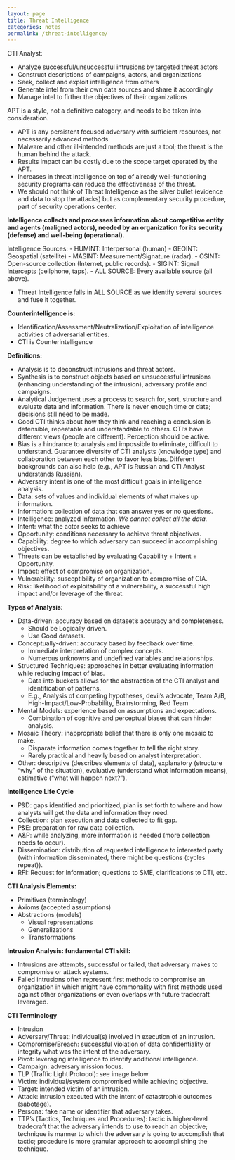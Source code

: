 ```yaml
---
layout: page
title: Threat Intelligence
categories: notes
permalink: /threat-intelligence/
---
```


CTI Analyst:
- Analyze successful/unsuccessful intrusions by targeted threat actors
- Construct descriptions of campaigns, actors, and organizations
- Seek, collect and exploit intelligence from others
- Generate intel from their own data sources and share it accordingly
- Manage intel to firther the objectives of their organizations

APT is a style, not a definitive category, and needs to be taken into consideration.
- APT is any persistent focused adversary with sufficient resources, not necessarily advanced methods.
- Malware and other ill-intended methods are just a tool; the threat is the human behind the attack.
- Results impact can be costly due to the scope target operated by the APT.
- Increases in threat intelligence on top of already well-functioning security programs can reduce the effectiveness of the threat.
- We should not think of Threat Intelligence as the silver bullet (evidence and data to stop the attacks) but as complementary security procedure, part of security operations center.


**Intelligence collects and processes information about competitive entity and agents (maligned actors), needed by an organization for its security (defense) and well-being (operational).**

Intelligence Sources:
	- HUMINT: Interpersonal (human)
	- GEOINT: Geospatial (satellite)
	- MASINT: Measurement/Signature (radar).
	- OSINT: Open-source collection (Internet, public records).
	- SIGINT: Signal Intercepts (cellphone, taps).
	- ALL SOURCE: Every available source (all above).
- Threat Intelligence falls in ALL SOURCE as we identify several sources and fuse it together.


**Counterintelligence is:**
-	Identification/Assessment/Neutralization/Exploitation of intelligence activities of adversarial entities.
-	CTI is Counterintelligence

**Definitions:**
-	Analysis is to deconstruct intrusions and threat actors.
-	Synthesis is to construct objects based on unsuccessful intrusions (enhancing understanding of the intrusion), adversary profile and campaigns.
-	Analytical Judgement uses a process to search for, sort, structure and evaluate data and information. There is never enough time or data; decisions still need to be made.
-	Good CTI thinks about how they think and reaching a conclusion is defensible, repeatable and understandable to others. CTI’s have different views (people are different). Perception should be active.
-	Bias is a hindrance to analysis and impossible to eliminate, difficult to understand. Guarantee diversity of CTI analysts (knowledge type) and collaboration between each other to favor less bias. Different backgrounds can also help (e.g., APT is Russian and CTI Analyst understands Russian).
-	Adversary intent is one of the most difficult goals in intelligence analysis.
-	Data: sets of values and individual elements of what makes up information. 
-	Information: collection of data that can answer yes or no questions.
- Intelligence: analyzed information. _We cannot collect all the data._
- Intent: what the actor seeks to achieve
- Opportunity: conditions necessary to achieve threat objectives.
- Capability: degree to which adversary can succeed in accomplishing objectives.
- Threats can be established by evaluating Capability + Intent + Opportunity.
- Impact: effect of compromise on organization.
- Vulnerability: susceptibility of organization to compromise of CIA.
- Risk: likelihood of exploitability of a vulnerability, a successful high impact and/or leverage of the threat.


**Types of Analysis:**
- Data-driven: accuracy based on dataset’s accuracy and completeness.
	-	Should be Logically driven.
	-	Use Good datasets.
-	Conceptually-driven: accuracy based by feedback over time.
	-	Immediate interpretation of complex concepts.
	-	Numerous unknowns and undefined variables and relationships.
-	Structured Techniques: approaches in better evaluating information while reducing impact of bias.
	-	Data into buckets allows for the abstraction of the CTI analyst and identification of patterns.
	-	E.g., Analysis of competing hypotheses, devil’s advocate, Team A/B, High-Impact/Low-Probability, Brainstorming, Red Team
-	Mental Models: experience based on assumptions and expectations.
	-	Combination of cognitive and perceptual biases that can hinder analysis.
-	Mosaic Theory: inappropriate belief that there is only one mosaic to make.
	-	Disparate information comes together to tell the right story.
	-	Rarely practical and heavily based on analyst interpretation.
-	Other: descriptive (describes elements of data), explanatory (structure “why” of the situation), evaluative (understand what information means), estimative (“what will happen next?”).

**Intelligence Life Cycle**
- P&D: gaps identified and prioritized; plan is set forth to where and how analysts will get the data and information they need.
- Collection: plan execution and data collected to fit gap.
- P&E: preparation for raw data collection.
- A&P: while analyzing, more information is needed (more collection needs to occur).
- Dissemination: distribution of requested intelligence to interested party (with information disseminated, there might be questions (cycles repeat)).
- RFI: Request for Information; questions to SME, clarifications to CTI, etc.

**CTI Analysis Elements:**
-	Primitives (terminology)
-	Axioms (accepted assumptions)
-	Abstractions (models)
	-	Visual representations
	-	Generalizations
	-	Transformations

**Intrusion Analysis: fundamental CTI skill:**
-	Intrusions are attempts, successful or failed, that adversary makes to compromise or attack systems.
-	Failed intrusions often represent first methods to compromise an organization in which might have commonality with first methods used against other organizations or even overlaps with future tradecraft leveraged.

**CTI Terminology**
-	Intrusion
-	Adversary/Threat: individual(s) involved in execution of an intrusion.
-	Compromise/Breach: successful violation of data confidentiality or integrity what was the intent of the adversary.
-	Pivot: leveraging intelligence to identify additional intelligence.
-	Campaign: adversary mission focus.
-	TLP (Traffic Light Protocol): see image below
-	Victim: individual/system compromised while achieving objective.
-	Target: intended victim of an intrusion.
-	Attack: intrusion executed with the intent of catastrophic outcomes (sabotage).
-	Persona: fake name or identifier that adversary takes.
-	TTP’s (Tactics, Techniques and Procedures): tactic is higher-level tradecraft that the adversary intends to use to reach an objective; technique is manner to which the adversary is going to accomplish that tactic; procedure is more granular approach to accomplishing the technique.

